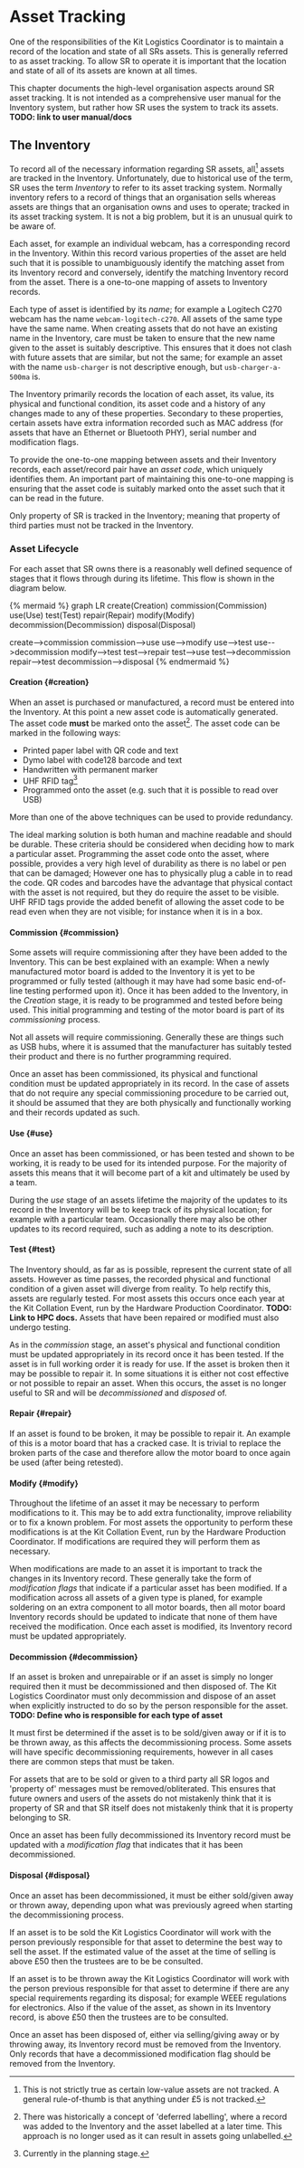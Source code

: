 # Asset Tracking

One of the responsibilities of the Kit Logistics Coordinator is to maintain a record of the location and state of all SRs assets. This is generally referred to as asset tracking. To allow SR to operate it is important that the location and state of all of its assets are known at all times.

This chapter documents the high-level organisation aspects around SR asset tracking. It is not intended as a comprehensive user manual for the Inventory system, but rather how SR uses the system to track its assets. **TODO: link to user manual/docs**

## The Inventory

To record all of the necessary information regarding SR assets, all[^1] assets are tracked in the Inventory. Unfortunately, due to historical use of the term, SR uses the term *Inventory* to refer to its asset tracking system. Normally inventory refers to a record of things that an organisation sells whereas assets are things that an organisation owns and uses to operate; tracked in its asset tracking system. It is not a big problem, but it is an unusual quirk to be aware of.

Each asset, for example an individual webcam, has a corresponding record in the Inventory. Within this record various properties of the asset are held such that it is possible to unambiguously identify the matching asset from its Inventory record and conversely, identify the matching Inventory record from the asset. There is a one-to-one mapping of assets to Inventory records.

Each type of asset is identified by its *name*; for example a Logitech C270 webcam has the name `webcam-logitech-c270`. All assets of the same type have the same name. When creating assets that do not have an existing name in the Inventory, care must be taken to ensure that the new name given to the asset is suitably descriptive. This ensures that it does not clash with future assets that are similar, but not the same; for example an asset with the name `usb-charger` is not descriptive enough, but `usb-charger-a-500ma` is.

The Inventory primarily records the location of each asset, its value, its physical and functional condition, its asset code and a history of any changes made to any of these properties. Secondary to these properties, certain assets have extra information recorded such as MAC address (for assets that have an Ethernet or Bluetooth PHY), serial number and modification flags.

To provide the one-to-one mapping between assets and their Inventory records, each asset/record pair have an *asset code*, which uniquely identifies them. An important part of maintaining this one-to-one mapping is ensuring that the asset code is suitably marked onto the asset such that it can be read in the future.

Only property of SR is tracked in the Inventory; meaning that property of third parties must not be tracked in the Inventory.

### Asset Lifecycle

For each asset that SR owns there is a reasonably well defined sequence of stages that it flows through during its lifetime. This flow is shown in the diagram below.

{% mermaid %}
graph LR
  create(Creation)
  commission(Commission)
  use(Use)
  test(Test)
  repair(Repair)
  modify(Modify)
  decommission(Decommission)
  disposal(Disposal)
  
  create-->commission
  commission-->use
  use-->modify
  use-->test
  use-->decommission
  modify-->test
  test-->repair
  test-->use
  test-->decommission
  repair-->test
  decommission-->disposal
{% endmermaid %}

#### Creation {#creation}

When an asset is purchased or manufactured, a record must be entered into the Inventory. At this point a new asset code is automatically generated. The asset code **must** be marked onto the asset[^2]. The asset code can be marked in the following ways:

  * Printed paper label with QR code and text
  * Dymo label with code128 barcode and text
  * Handwritten with permanent marker
  * UHF RFID tag[^3]
  * Programmed onto the asset (e.g. such that it is possible to read over USB)

More than one of the above techniques can be used to provide redundancy.

The ideal marking solution is both human and machine readable and should be durable. These criteria should be considered when deciding how to mark a particular asset. Programming the asset code onto the asset, where possible, provides a very high level of durability as there is no label or pen that can be damaged; However one has to physically plug a cable in to read the code. QR codes and barcodes have the advantage that physical contact with the asset is not required, but they do require the asset to be visible. UHF RFID tags provide the added benefit of allowing the asset code to be read even when they are not visible; for instance when it is in a box.

#### Commission {#commission}

Some assets will require commissioning after they have been added to the Inventory. This can be best explained with an example: When a newly manufactured motor board is added to the Inventory it is yet to be programmed or fully tested (although it may have had some basic end-of-line testing performed upon it). Once it has been added to the Inventory, in the *Creation* stage, it is ready to be programmed and tested before being used. This initial programming and testing of the motor board is part of its *commissioning* process.

Not all assets will require commissioning. Generally these are things such as USB hubs, where it is assumed that the manufacturer has suitably tested their product and there is no further programming required.

Once an asset has been commissioned, its physical and functional condition must be updated appropriately in its record. In the case of assets that do not require any special commissioning procedure to be carried out, it should be assumed that they are both physically and functionally working and their records updated as such.

#### Use {#use}

Once an asset has been commissioned, or has been tested and shown to be working, it is ready to be used for its intended purpose. For the majority of assets this means that it will become part of a kit and ultimately be used by a team.

During the *use* stage of an assets lifetime the majority of the updates to its record in the Inventory will be to keep track of its physical location; for example with a particular team. Occasionally there may also be other updates to its record required, such as adding a note to its description.

#### Test {#test}

The Inventory should, as far as is possible, represent the current state of all assets. However as time passes, the recorded physical and functional condition of a given asset will diverge from reality. To help rectify this, assets are regularly tested. For most assets this occurs once each year at the Kit Collation Event, run by the Hardware Production Coordinator. **TODO: Link to HPC docs.** Assets that have been repaired or modified must also undergo testing.

As in the *commission* stage, an asset's physical and functional condition must be updated appropriately in its record once it has been tested. If the asset is in full working order it is ready for use. If the asset is broken then it may be possible to repair it. In some situations it is either not cost effective or not possible to repair an asset. When this occurs, the asset is no longer useful to SR and will be *decommissioned* and *disposed* of.

#### Repair {#repair}

If an asset is found to be broken, it may be possible to repair it. An example of this is a motor board that has a cracked case. It is trivial to replace the broken parts of the case and therefore allow the motor board to once again be used (after being retested).

#### Modify {#modify}

Throughout the lifetime of an asset it may be necessary to perform modifications to it. This may be to add extra functionality, improve reliability or to fix a known problem. For most assets the opportunity to perform these modifications is at the Kit Collation Event, run by the Hardware Production Coordinator. If modifications are required they will perform them as necessary.

When modifications are made to an asset it is important to track the changes in its Inventory record. These generally take the form of *modification flags* that indicate if a particular asset has been modified. If a modification across all assets of a given type is planed, for example soldering on an extra component to all motor boards, then all motor board Inventory records should be updated to indicate that none of them have received the modification. Once each asset is modified, its Inventory record must be updated appropriately.

#### Decommission {#decommission}

If an asset is broken and unrepairable or if an asset is simply no longer required then it must be decommissioned and then disposed of. The Kit Logistics Coordinator must only decommission and dispose of an asset when explicitly instructed to do so by the person responsible for the asset. **TODO: Define who is responsible for each type of asset**

It must first be determined if the asset is to be sold/given away or if it is to be thrown away, as this affects the decommissioning process. Some assets will have specific decommissioning requirements, however in all cases there are common steps that must be taken.

For assets that are to be sold or given to a third party all SR logos and 'property of' messages must be removed/obliterated. This ensures that future owners and users of the assets do not mistakenly think that it is property of SR and that SR itself does not mistakenly think that it is property belonging to SR.

Once an asset has been fully decommissioned its Inventory record must be updated with a *modification flag* that indicates that it has been decommissioned.

#### Disposal {#disposal}

Once an asset has been decommissioned, it must be either sold/given away or thrown away, depending upon what was previously agreed when starting the decommissioning process.

If an asset is to be sold the Kit Logistics Coordinator will work with the person previously responsible for that asset to determine the best way to sell the asset. If the estimated value of the asset at the time of selling is above £50 then the trustees are to be be consulted.

If an asset is to be thrown away the Kit Logistics Coordinator will work with the person previous responsible for that asset to determine if there are any special requirements regarding its disposal; for example WEEE regulations for electronics. Also if the value of the asset, as shown in its Inventory record, is above £50 then the trustees are to be consulted.

Once an asset has been disposed of, either via selling/giving away or by throwing away, its Inventory record must be removed from the Inventory. Only records that have a decommissioned modification flag should be removed from the Inventory.

[^1]: This is not strictly true as certain low-value assets are not tracked. A general rule-of-thumb is that anything under £5 is not tracked.
[^2]: There was historically a concept of 'deferred labelling', where a record was added to the Inventory and the asset labelled at a later time. This approach is no longer used as it can result in assets going unlabelled.
[^3]: Currently in the planning stage.